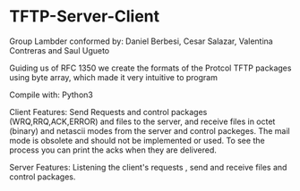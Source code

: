 # TFTP-Server-Client

Group Lambder conformed by: Daniel Berbesi, Cesar Salazar, Valentina Contreras and Saul Ugueto

Guiding us of RFC 1350 we create the formats of the Protcol TFTP packages using byte array, which made it very intuitive to program

Compile with: Python3

Client Features:
Send Requests and control packages (WRQ,RRQ,ACK,ERROR) and files to the server, and receive files in octet (binary) and netascii modes from the server and control packeges. The mail mode is obsolete and should not be implemented or used. 
To see the process you can print the acks when they are delivered.

Server Features:
Listening the client's requests , send and receive files and control packages.

